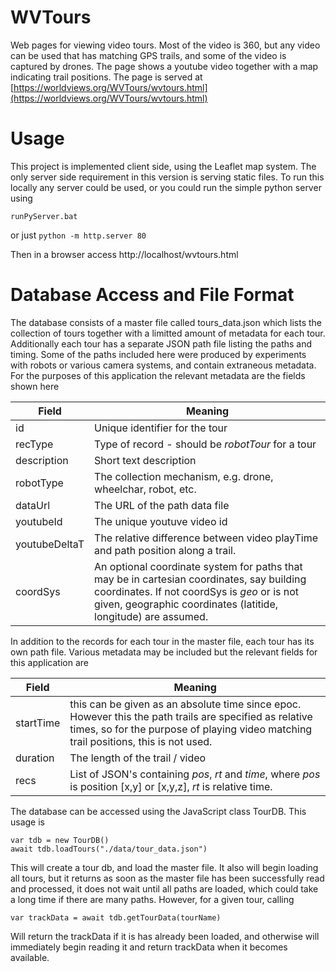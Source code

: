 # WVTours
Web pages for viewing video tours.  Most of the video is 360, but any video can be used that has matching GPS trails, and some of the
video is captured by drones.  The page shows a youtube video together with a map indicating trail positions.   The page is served at
[https://worldviews.org/WVTours/wvtours.html](https://worldviews.org/WVTours/wvtours.html)


# Usage

This project is implemented client side, using the Leaflet map system.  The only
server side requirement in this version is serving static files.  To run this locally
any server could be used, or you could run the simple python server using 
```
runPyServer.bat
```
or just ```python -m http.server 80```

Then in a browser access http://localhost/wvtours.html

# Database Access and File Format

The database consists of a master file called tours_data.json which lists the collection of tours
together with a limitted amount of metadata for each tour.   Additionally each tour has a separate
JSON path file listing the paths and timing.   Some of the paths included here were produced by
experiments with robots or various camera systems, and contain extraneous metadata.   For the
purposes of this application the relevant metadata are the fields shown here

| Field      |    Meaning      |
|------------|-----------------|
| id          | Unique identifier for the tour |
| recType     | Type of record - should be *robotTour* for a tour |
| description | Short text description         |
| robotType   | The collection mechanism, e.g. drone, wheelchar, robot, etc. |
| dataUrl     | The URL of the path data file |
| youtubeId   | The unique youtuve video id   |
| youtubeDeltaT | The relative difference between video playTime and path position along a trail. |
| coordSys    | An optional coordinate system for paths that may be in cartesian coordinates, say building coordinates.   If not coordSys is *geo* or is not given, geographic  coordinates (latitide, longitude) are assumed.

In addition to the records for each tour in the master file, each tour has its own path file.  Various metadata may be included but the relevant fields for this
application are

| Field      |    Meaning      |
|------------|-----------------|
| startTime  | this can be given as an absolute time since epoc.   However this the path trails are specified as relative times, so for the purpose of playing video matching trail positions, this is not used. |
| duration   |  The length of the trail / video  |
| recs       |  List of JSON's containing *pos*, *rt* and *time*, where *pos* is position [x,y] or [x,y,z], *rt* is relative time. |
 
The database can be accessed using the JavaScript class TourDB.  This usage is

```
var tdb = new TourDB()
await tdb.loadTours("./data/tour_data.json")
```

This will create a tour db, and load the master file.  It also will begin loading all tours, but it returns as soon as the master file
has been successfully read and processed, it does not wait until all paths are loaded, which could take a long time if there are many paths.
However, for a given tour, calling
```
var trackData = await tdb.getTourData(tourName)
```
Will return the trackData if it is has already been loaded, and otherwise will immediately begin reading it and return trackData when it becomes available.












